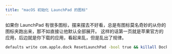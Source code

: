 ```yaml
---
title: "macOS 初始化 LaunchPad 的图标"
---
```



如果你 LaunchPad 有很多图标，摆来摆去不好看，总是有图标莫名奇妙的从你的图标夹跑出来，那不如直接让他默认全部展开。
这样的话第一页就是苹果官方的应用，后边就是你下载的应用，看起来乱，但是乱出了规律。

```bash
defaults write com.apple.dock ResetLaunchPad -bool true && killall Dock
```
